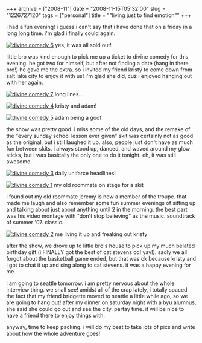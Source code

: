 +++
archive = ["2008-11"]
date = "2008-11-15T05:32:00"
slug = "1226727120"
tags = ["personal"]
title = "\"living just to find emotion\""
+++

i had a fun evening! i guess i can't say that i have done that on a friday
in a long long time. i'm glad i finally could again.

[![divine comedy 6][1]][2] yes, it was all sold out!

little bro was kind enough to pick me up a ticket to divine comedy for
this evening. he got two for himself, but after not finding a date (hang
in there bro!) he gave me the extra. so i invited my friend kristy to come
down from salt lake city to enjoy it with us! i'm glad she did, cuz
i enjoyed hanging out with her again.

[![divine comedy 7][3]][4] long lines...

[![divine comedy 4][5]][6] kristy and adam!

[![divine comedy 5][7]][8] adam being a goof

the show was pretty good. i miss some of the old days, and the remake of
the "every sunday school lesson ever given" skit was certainly not as good
as the original, but i still laughed it up. also, people just don't have
as much fun between skits. i always stood up, danced, and waved around my
glow sticks, but i was basically the only one to do it tonight. eh, it was
still awesome.

[![divine comedy 3][9]][10] daily unifarce headlines!

[![divine comedy 1][11]][12] my old roommate on stage for a skit

i found out my old roommate jeremy is now a member of the troupe. that
made me laugh and also remember some fun summer evenings of sitting up and
talking about just about anything until 2 in the morning. the best part
was his video montage with "don't stop believing" as the music. soundtrack
of summer '07. classic.

[![divine comedy 2][13]][14] me living it up and freaking out kristy

after the show, we drove up to little bro's house to pick up my much
belated birthday gift (i FINALLY got the best of cat stevens cd! yay!).
sadly we all forgot about the basketball game ended, but that was ok
because kristy and i got to chat it up and sing along to cat stevens. it
was a happy evening for me.

i am going to seattle tomorrow. i am pretty nervous about the whole
interview thing. we shall see! amidst all of the crap lately, i totally
spaced the fact that my friend bridgette moved to seattle a little while
ago, so we are going to hang out! after my dinner on saturday night with
a byu alumnus, she said she could go out and see the city. partay time. it
will be nice to have a friend there to enjoy things with.

anyway, time to keep packing. i will do my best to take lots of pics and
write about how the whole adventure goes!

[1]: http://farm4.static.flickr.com/3263/3129823546_b0c3ddbe8a.jpg
[2]: http://www.flickr.com/photos/28471535@N02/3129823546/ (divine comedy 6 by rjbismark90, on Flickr)
[3]: http://farm4.static.flickr.com/3121/3129823362_d513a9c4f1.jpg
[4]: http://www.flickr.com/photos/28471535@N02/3129823362/ (divine comedy 7 by rjbismark90, on Flickr)
[5]: http://farm4.static.flickr.com/3235/3129824022_15cc98f282.jpg
[6]: http://www.flickr.com/photos/28471535@N02/3129824022/ (divine comedy 4 by rjbismark90, on Flickr)
[7]: http://farm4.static.flickr.com/3204/3129823770_917d31b70e.jpg
[8]: http://www.flickr.com/photos/28471535@N02/3129823770/ (divine comedy 5 by rjbismark90, on Flickr)
[9]: http://farm4.static.flickr.com/3294/3128995565_ddbd7814e3.jpg
[10]: http://www.flickr.com/photos/28471535@N02/3128995565/ (divine comedy 3 by rjbismark90, on Flickr)
[11]: http://farm4.static.flickr.com/3225/3129824788_906763bfbd.jpg
[12]: http://www.flickr.com/photos/28471535@N02/3129824788/ (divine comedy 1 by rjbismark90, on Flickr)
[13]: http://farm4.static.flickr.com/3106/3129824586_81c4d849a9.jpg
[14]: http://www.flickr.com/photos/28471535@N02/3129824586/ (divine comedy 2 by rjbismark90, on Flickr)

